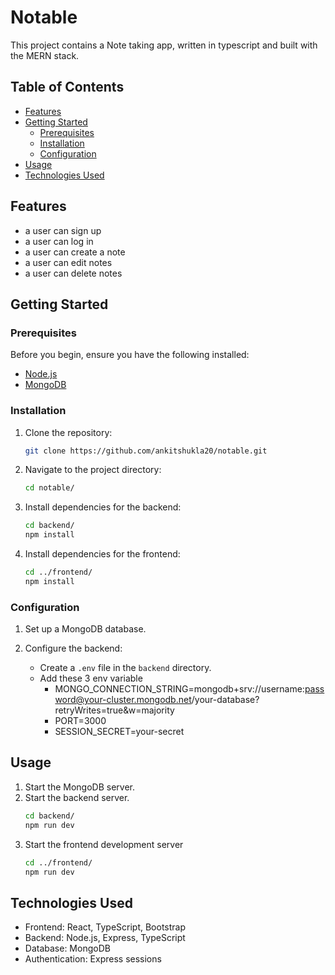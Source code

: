 # Notable

This project contains a Note taking app, written in typescript and built with the MERN stack.

## Table of Contents

- [Features](#features)
- [Getting Started](#getting-started)
  - [Prerequisites](#prerequisites)
  - [Installation](#installation)
  - [Configuration](#configuration)
- [Usage](#usage)
- [Technologies Used](#technologies-used)

## Features

- a user can sign up
- a user can log in
- a user can create a note
- a user can edit notes
- a user can delete notes

## Getting Started

### Prerequisites

Before you begin, ensure you have the following installed:

- [Node.js](https://nodejs.org/)
- [MongoDB](https://www.mongodb.com/)

### Installation

1. Clone the repository:
   ```bash
   git clone https://github.com/ankitshukla20/notable.git
   ```
2. Navigate to the project directory:
   ```bash
   cd notable/
   ```
3. Install dependencies for the backend:
   ```bash
   cd backend/
   npm install
   ```
4. Install dependencies for the frontend:
   ```bash
   cd ../frontend/
   npm install
   ```

### Configuration

1.  Set up a MongoDB database.
2.  Configure the backend:

    - Create a `.env` file in the `backend` directory.
    - Add these 3 env variable
      - MONGO_CONNECTION_STRING=mongodb+srv://username:password@your-cluster.mongodb.net/your-database?retryWrites=true&w=majority
      - PORT=3000
      - SESSION_SECRET=your-secret

## Usage

1. Start the MongoDB server.
2. Start the backend server.
   ```bash
   cd backend/
   npm run dev
   ```
3. Start the frontend development server
   ```bash
   cd ../frontend/
   npm run dev
   ```

## Technologies Used

- Frontend: React, TypeScript, Bootstrap
- Backend: Node.js, Express, TypeScript
- Database: MongoDB
- Authentication: Express sessions
